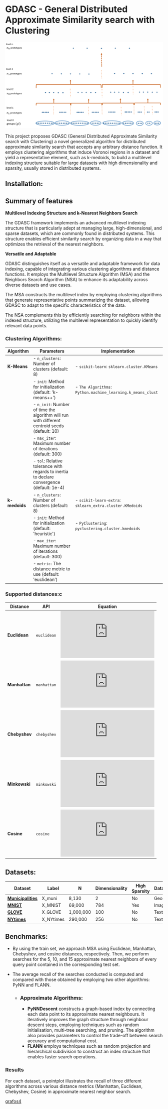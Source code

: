 # GDASC - General Distributed Approximate Similarity search with Clustering

![GDASC](benchmarks/figures/fig_multilayer_structure.png)

<!-- 
Finding elements from a dataset is the main task of similarity search which is typically achieved by representing the data as feature vectors in a multidimensional space, and then applying a specific similarity or dissimilarity metric to compare the query object to the elements in the dataset. Diverse data indexing techniques, collectively called access methods, have been proposed to expedite this process. In this context, two constraints are evident in the (existing) algorithms proposed regarding the issues inherent in representing datasets in high-dimensional spaces and the choice of indexing metric or method.-->
<!-- 
One of the newest approaches is Mask (Multilevel Approximate Similarity search with k-means) (Ortega et al., 2023), a novel indexing method that involves an unconventional application of the 𝑘-means partitioning algorithm (MacQueen, 1967; Lloyd, 1982) to create a multilevel index structure for approximate similarity search.-->

This project proposes GDASC (General Distributed Approximate Similarity search with Clustering) a novel generalized algorithm for distributed approximate similarity search that accepts any arbitrary distance function. It employs clustering algorithms that induce Voronoi regions in a dataset and yield a representative element, such as k-medoids, to build a multilevel indexing structure suitable for large datasets with high dimensionality and sparsity, usually stored in distributed systems.
<!-- * This project proposes a new algorithm GDASC (General Distributed Approximate Similarity search with Clustering), a novel algorithm designed for efficient approximate similarity search.-->




<!-- 
This project proposes a new algorithm GDASC that is a generalized algorithm to solve the approximate nearest neighbours (ANN) search problem for distributed data that accepts any arbitrary distance function by employing data partitioning algorithms that induce Voronoi regions in a dataset and yield a representative element, such as k-medoids.-->

## Installation:
## Summary of features
<!-- * GDASC constructs a multilevel indexing structure, making it suitable for large, high-dimensional, and sparse datasets typically stored in distributed systems.<!-- This algorithm is adaptable with various clustering algorithms, including k-means, k-medoids, and DBSCAN..., and has already been successfully applied to k-medoids.
* GDASC, is an adaptable algorithm  with various clustering algorithms, such as k-means and k-medoids. Notably, it has already been successfully applied with the k-medoids algorithm, demonstrating its versatility and effectiveness in diverse clustering scenarios.

* GDASC uses k-medoids to enhance compatibility with any distance function, Unlike many similarity search algorithms that rely on k-means (usually associated with the Euclidean distance).
-->


__Multilevel Indexing Structure and k-Nearest Neighbors Search__


The GDASC framework implements an advanced multilevel indexing structure that is particularly adept at managing large, high-dimensional, and sparse datasets, which are commonly found in distributed systems. This structure enables efficient similarity search by organizing data in a way that optimizes the retrieval of the nearest neighbors.


__Versatile and Adaptable__


GDASC distinguishes itself as a versatile and adaptable framework for data indexing, capable of integrating various clustering algorithms and distance functions. It employs the Multilevel Structure Algorithm (MSA) and the Neighbors Search Algorithm (NSA) to enhance its adaptability across diverse datasets and use cases.

The MSA constructs the multilevel index by employing clustering algorithms that generate representative points summarizing the dataset, allowing GDASC to adapt to the specific characteristics of the data. 

The NSA complements this by efficiently searching for neighbors within the indexed structure, utilizing the multilevel representation to quickly identify relevant data points. 

### Clustering Algorithms:


| Algorithm    | Parameters                                         | Implementation                                    |
|--------------|----------------------------------------------------|---------------------------------------------------|
| **K-Means**  | - `n_clusters`: Number of clusters (default: 8)    | - `scikit-learn`: `sklearn.cluster.KMeans`        |
|              | - `init`: Method for initialization (default: 'k-means++') | - `The Algorithms`: `Python.machine_learning.k_means_clust`|
|              | - `n_init`: Number of time the algorithm will run with different centroid seeds (default: 10) |                                                   |
|              | - `max_iter`: Maximum number of iterations (default: 300) |                                                   |
|              | - `tol`: Relative tolerance with regards to inertia to declare convergence (default: 1e-4) |                                                   |
| **k-medoids**| - `n_clusters`: Number of clusters (default: 8)    | - `scikit-learn-extra`: `sklearn_extra.cluster.KMedoids` |
|              | - `init`: Method for initialization (default: 'heuristic') | - `PyClustering`: `pyclustering.cluster.kmedoids` |
|              | - `max_iter`: Maximum number of iterations (default: 300) |                                                   |
|              | - `metric`: The distance metric to use (default: 'euclidean') |                                                   |


### Supported distances:c

| Distance      | API         | Equation                                                                                                                                                                                                                                                                                                                   |
|---------------|-------------|----------------------------------------------------------------------------------------------------------------------------------------------------------------------------------------------------------------------------------------------------------------------------------------------------------------------------|
| **Euclidean** | `euclidean` | ![d(x, y) = \sqrt{\sum_{i=1}^n (x_i - y_i)^2}](https://latex.codecogs.com/svg.latex?d%28x%2C%20y%29%20%3D%20%5Csqrt%7B%5Csum_%7Bi%3D1%7D%5En%20%28x_i%20-%20y_i%29%5E2%7D)                                                                                                                                                 |
| **Manhattan** | `manhattan` | ![d(x, y) = \sum_{i=1}^n \|x_i - y_i\|](https://latex.codecogs.com/svg.latex?d%28x%2C%20y%29%20%3D%20%5Csum_%7Bi%3D1%7D%5En%20%7Cx_i%20-%20y_i%7C)                                                                                                                                                                         |
| **Chebyshev** | `chebyshev` | ![d(x, y) = \max_i \|x_i - y_i\|](https://latex.codecogs.com/svg.latex?d%28x%2C%20y%29%20%3D%20%5Cmax_i%20%7Cx_i%20-%20y_i%7C)                                                                                                                                                                                             |
| **Minkowski** | `minkowski` | ![d(x, y) = \left( \sum_{i=1}^n \|x_i - y_i\|^p \right)^{\frac{1}{p}}](https://latex.codecogs.com/svg.latex?d%28x%2C%20y%29%20%3D%20%5Cleft%28%20%5Csum_%7Bi%3D1%7D%5En%20%7Cx_i%20-%20y_i%7C%5Ep%20%5Cright%29%5E%7B%5Cfrac%7B1%7D%7Bp%7D%7D)                                                                             |
| **Cosine**    | `cosine`    | ![d(x, y) = 1 - \frac{\sum_{i=1}^n x_i y_i}{\sqrt{\sum_{i=1}^n x_i^2} \sqrt{\sum_{i=1}^n y_i^2}}](https://latex.codecogs.com/svg.latex?d%28x%2C%20y%29%20%3D%201%20-%20%5Cfrac%7B%5Csum_%7Bi%3D1%7D%5En%20x_i%20y_i%7D%7B%5Csqrt%7B%5Csum_%7Bi%3D1%7D%5En%20x_i%5E2%7D%20%5Csqrt%7B%5Csum_%7Bi%3D1%7D%5En%20y_i%5E2%7D%7D) |
  
    
## Datasets:
| Dataset                                                       | Label       | N         | Dimensionality | High Sparsity | Data Type  | 
|---------------------------------------------------------------|-------------|-----------|----------------|---------------|------------|
| [**Municipalities**](https://doi.org/10.5281/zenodo.12759082) | X_muni      | 8,130     | 2              | No            | Geospatial |
| [**MNIST**](https://doi.org/10.5281/zenodo.12759284)          | X_MNIST     | 69,000    | 784            | Yes           | Image      |
| [**GLOVE**](https://doi.org/10.5281/zenodo.12759356)          | X_GLOVE     | 1,000,000 | 100            | No            | Text       |
| [**NYtimes**](https://doi.org/10.5281/zenodo.12760693)        | X_NYtimes   | 290,000   | 256            | No            | Text       |


## Benchmarks:

* By using the train set, we approach MSA using Euclidean, Manhattan, Chebyshev, and cosine distances, respectively. Then, we perform searches for the 5, 10, and 15 approximate nearest neighbors of every query point contained in the corresponding test set. 
* The average recall of the searches conducted is computed and compared with those obtained by employing two other algorithms: PyNN and FLANN.
     
  *  ### Approximate Algorithms:
  
     * __PyNNDescent__  constructs a graph-based index by connecting each data point to its approximate nearest neighbours. It iteratively improves the graph structure through neighbour descent steps, employing techniques such as random initialisation, multi-tree searching, and pruning. The algorithm also provides parameters to control the trade-off between search accuracy and computational cost.
     * __FLANN__ employs techniques such as random projection and hierarchical subdivision to construct an index structure that enables faster search operations.
 
### Results
For each dataset, a pointplot illustrates the recall of three different algorithms across various distance metrics (Manhattan, Euclidean, Chebyshev, Cosine) in approximate nearest neighbor search.
<!-- 
### Dataset 1:

![municipalities](benchmarks/figures/municipios_avgRecall.png)

### Dataset 2:
![mnist](benchmarks/figures/MNIST_avgRecall.png)

### Dataset 3:
![glove](benchmarks/figures/GLOVE_avgRecall.png)

### Dataset 4:

![NYtimes](benchmarks/figures/NYtimes_avgRecall.png) -->
[grafos4](benchmarks/figures/4grafos.png)


  



